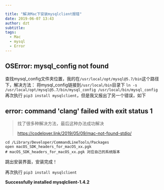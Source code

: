 ```yaml
---

title: "解决Mac下安装mysqlclient报错"
date: 2019-06-07 13:43
author: dzt
subtitle: 
tags:
  - Mac
  - mysql
  - Error
---
```



## OSError: mysql_config not found

查找mysql_config文件夹位置，我的在`/usr/local/opt/mysql@5.7/bin`这个路径下，解决方法：
 将mysql_config链接到`/usr/local/bin`目录下
 `ln -s /usr/local/opt/mysql@5.7/bin/mysql_config /usr/local/bin/mysql_config`
 再次执行 `pip3 install mysqlclient`，但是我又报出了另一个错误，如下



## error: command 'clang' failed with exit status 1

> 找了很多种解决方法，最后这种办法成功解决
>
> https://codelover.link/2019/05/09/mac-not-found-stdio/

```shell
cd /Library/Developer/CommandLineTools/Packages
open macOS_SDK_headers_for_macOS_xx.pgk
# macOS_SDK_headers_for_macOS_xx.pgk 对应自己的系统版本
```

跳出安装界面，安装完成！

再次执行 `pip3 install mysqlclient`

**Successfully installed mysqlclient-1.4.2**